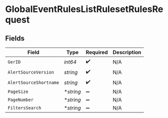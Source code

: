 # GlobalEventRulesListRulesetRulesRequest


## Fields

| Field                  | Type                   | Required               | Description            |
| ---------------------- | ---------------------- | ---------------------- | ---------------------- |
| `GerID`                | *int64*                | :heavy_check_mark:     | N/A                    |
| `AlertSourceVersion`   | *string*               | :heavy_check_mark:     | N/A                    |
| `AlertSourceShortname` | *string*               | :heavy_check_mark:     | N/A                    |
| `PageSize`             | **string*              | :heavy_minus_sign:     | N/A                    |
| `PageNumber`           | **string*              | :heavy_minus_sign:     | N/A                    |
| `FiltersSearch`        | **string*              | :heavy_minus_sign:     | N/A                    |